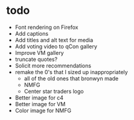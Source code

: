 # todo
- Font rendering on Firefox
- Add captions
- Add titles and alt text for media
- Add voting video to qCon gallery
- Improve VM gallery
- truncate quotes?
- Solicit more recommendations
- remake the 0's that I sized up inappropriately
	+ all of the old ones that bronwyn made
	+ NMFG
	+ Center star traders logo
- Better image for c4
- Better image for VM
- Color image for NMFG